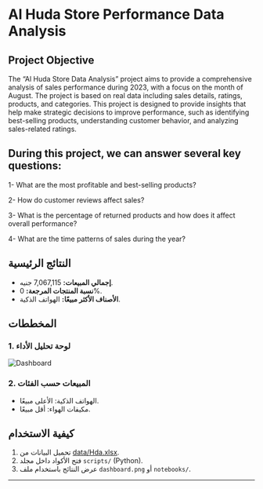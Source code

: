 # Al Huda Store Performance Data Analysis  

## Project Objective
The “Al Huda Store Data Analysis” project aims to provide a comprehensive analysis of sales performance during 2023, with a focus on the month of August. The project is based on real data including sales details, ratings, products, and categories. This project is designed to provide insights that help make strategic decisions to improve performance, such as identifying best-selling products, understanding customer behavior, and analyzing sales-related ratings.


## During this project, we can answer several key questions:
1- What are the most profitable and best-selling products?

2- How do customer reviews affect sales?

3- What is the percentage of returned products and how does it affect overall performance?

4- What are the time patterns of sales during the year?

## النتائج الرئيسية
- **إجمالي المبيعات:** 7,067,115 جنيه.
- **نسبة المنتجات المرجعة:** 0%.
- **الأصناف الأكثر مبيعًا:** الهواتف الذكية.

## المخططات
### 1. لوحة تحليل الأداء
![Dashboard](visualizations/dashboard.png)

### 2. المبيعات حسب الفئات
- الهواتف الذكية: الأعلى مبيعًا.
- مكيفات الهواء: أقل مبيعًا.

## كيفية الاستخدام
1. تحميل البيانات من [data/Hda.xlsx](data/Hda.xlsx).
2. فتح الأكواد داخل مجلد `scripts/` (Python).
3. عرض النتائج باستخدام ملف `dashboard.png` أو `notebooks/`.

---
